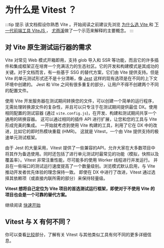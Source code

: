 # 为什么是 Vitest ？

:::tip 提示
该文档假设你熟悉 Vite 。开始阅读之前建议先浏览 [为什么选 Vite ](https://cn.vitejs.dev/guide/why.html) 和 [下一代前端工具 ViteJS ](https://www.bilibili.com/video/BV1kh411Q7WN) ， [尤雨溪](https://github.com/yyx990803)做了一个示范来解释的主要概念。
:::

## 对 Vite 原生测试运行器的需求

Vite 对常见 Web 模式开箱即用，支持 glob 导入和 SSR 等功能，而且它的许多插件和集成框架正在培育一个充满活力的生态社区。它的开发和构建模式是其成功的关键。对于文档而言，有一些基于 SSG 的替代方案，它们由 Vite 提供支持。但是 Vite 的单元测试形式还不是十分清晰，像 [Jest](https://jestjs.io/zh-Hans/) 这样的现有选项是在不同的上下文环境中创建的。 Jest 和 Vite 之间有很多重复的部分，让用户不得不创建两个不同的配置文件。

使用 Vite 开发服务器在测试期间转换您的文件，可以创建一个简单的运行程序，无需处理转换源文件的复杂性，并且可以只专注于在测试期间提供最佳 DX。使用相同配置的测试容器 (通过 `vite.config.js`)，在开发、构建和测试期间共享一个通用的转换容器。 这可以通过相同的插件 API 进行扩展，让您和您的工具与 Vite 形成完美的集成。 一开始就考虑到使用 Vite 构建的工具，利用了它在 DX 中的改进，比如它的即时热模块重载 (HMR)。 这就是 Vitest，一个由 Vite 提供支持的极速单元测试框架。

由于 Jest 的大量采用，Vitest 提供了一些兼容的API，允许大家在大多数项目中将其作为备选使用。同时还包括了进行单元测试时最常见的功能（模拟，快照以及覆盖率）。Vitest 非常注重性能，尽可能多的使用 Worker 线程进行并发运行。 并且在一些端口的测试运行速度提高了一个数量级别。浏览模式默认启用，与 Vite 推动开发者优先体验的理念保持一致。 即使在 DX 中进行了改进，Vitest 通过选择其依赖项（或直接内联所需的部分）来保持轻量级。

**Vitest 想将自己定位为 Vite 项目的首选测试运行框架，即使对于不使用 Vite 的项目也会是一个可靠的替代方案。**

继续阅读 [快速开始](./index)

## Vitest 与 X 有何不同？

你可以查看[比较](./comparisons)部分，了解有关 Vitest 与其他类似工具有何不同的更多详细信息。
